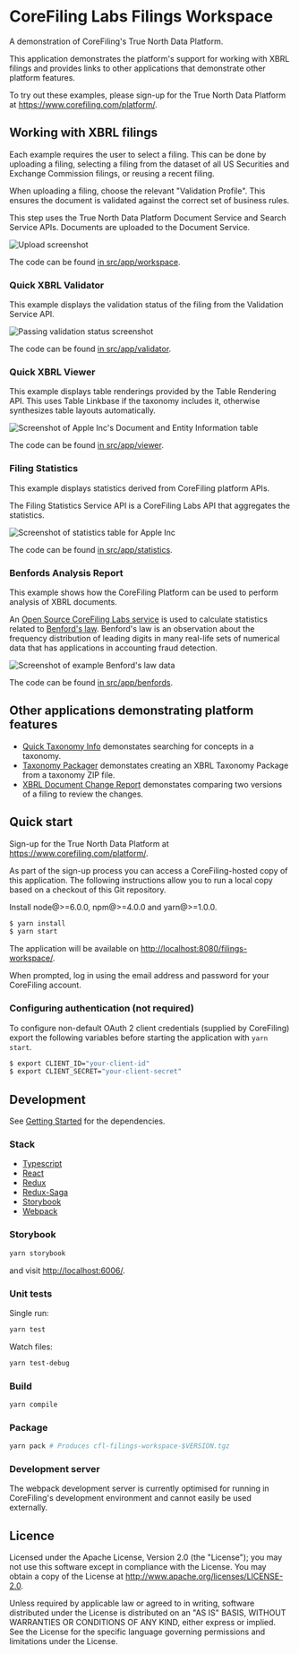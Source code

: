 # CoreFiling Labs Filings Workspace

A demonstration of CoreFiling's True North Data Platform.

This application demonstrates the platform's support for working with XBRL
filings and provides links to other applications that demonstrate other
platform features.

To try out these examples, please sign-up for the True North Data Platform
at <https://www.corefiling.com/platform/>.

## Working with XBRL filings

Each example requires the user to select a filing. This can be done by
uploading a filing, selecting a filing from the dataset of all
US Securities and Exchange Commission filings, or reusing a recent filing.

When uploading a filing, choose the relevant "Validation Profile". This
ensures the document is validated against the correct set of business rules.

This step uses the True North Data Platform Document Service and Search
Service APIs. Documents are uploaded to the Document Service.

![Upload screenshot](https://user-images.githubusercontent.com/457790/33477443-996e23d8-d67d-11e7-85dd-125e81e285c2.png)

The code can be found [in src/app/workspace](./src/app/workspace).

### Quick XBRL Validator

This example displays the validation status of the filing from the Validation
Service API.

![Passing validation status screenshot](https://user-images.githubusercontent.com/457790/33477444-998651e2-d67d-11e7-94e3-b9972f532b13.png)

The code can be found [in src/app/validator](./src/app/validator).

### Quick XBRL Viewer

This example displays table renderings provided by the Table Rendering API.
This uses Table Linkbase if the taxonomy includes it, otherwise synthesizes
table layouts automatically.

![Screenshot of Apple Inc's Document and Entity Information table](https://user-images.githubusercontent.com/457790/33477445-99b6ebae-d67d-11e7-88d4-73914eeda428.png)

The code can be found [in src/app/viewer](./src/app/viewer).

### Filing Statistics

This example displays statistics derived from CoreFiling platform APIs.

The Filing Statistics Service API is a CoreFiling Labs API that aggregates
the statistics.

![Screenshot of statistics table for Apple Inc](https://user-images.githubusercontent.com/457790/33477750-bcf6dcf4-d67e-11e7-9027-c86d522c7561.png)

The code can be found [in src/app/statistics](./src/app/statistics).

### Benfords Analysis Report

This example shows how the CoreFiling Platform can be used to perform
analysis of XBRL documents.

An [Open Source CoreFiling Labs service](https://github.com/CoreFiling/digit-frequency-analysis-service-impl)
is used to calculate statistics related to [Benford's law](https://en.wikipedia.org/wiki/Benford%27s_law).
Benford's law is an observation about the frequency distribution of leading digits in
many real-life sets of numerical data that has applications in accounting fraud detection.

![Screenshot of example Benford's law data](https://user-images.githubusercontent.com/457790/33477441-995087a6-d67d-11e7-9fc7-a574a12d078b.png)

The code can be found [in src/app/benfords](./src/app/benfords).

## Other applications demonstrating platform features

- [Quick Taxonomy Info](https://github.com/CoreFiling/quick-taxonomy-info) demonstates searching for concepts in a taxonomy.
- [Taxonomy Packager](https://github.com/CoreFiling/taxonomy-packager) demonstates creating an XBRL Taxonomy Package from a taxonomy ZIP file.
- [XBRL Document Change Report](https://github.com/CoreFiling/xbrl-document-change-report) demonstates comparing two versions of a filing to review the changes.

## Quick start

Sign-up for the True North Data Platform at <https://www.corefiling.com/platform/>.

As part of the sign-up process you can access a CoreFiling-hosted copy of this
application. The following instructions allow you to run a local copy based on
a checkout of this Git repository.

Install node@>=6.0.0, npm@>=4.0.0 and yarn@>=1.0.0.

```bash
$ yarn install
$ yarn start
```

The application will be available on <http://localhost:8080/filings-workspace/>.

When prompted, log in using the email address and password for your CoreFiling account.

### Configuring authentication (not required)

To configure non-default OAuth 2 client credentials (supplied by CoreFiling)
export the following variables before starting the application with `yarn start`.

```bash
$ export CLIENT_ID="your-client-id"
$ export CLIENT_SECRET="your-client-secret"
```

## Development

See [Getting Started](#getting-started) for the dependencies.

### Stack

- [Typescript](https://github.com/Microsoft/TypeScript)
- [React](https://github.com/facebook/react)
- [Redux](http://redux.js.org/)
- [Redux-Saga](https://redux-saga.js.org/)
- [Storybook](https://storybook.js.org)
- [Webpack](https://github.com/webpack/webpack)

### Storybook

```bash
yarn storybook
```

and visit <http://localhost:6006/>.

### Unit tests

Single run:

```bash
yarn test
```

Watch files:

```bash
yarn test-debug
```

### Build

```bash
yarn compile
```

### Package

```bash
yarn pack # Produces cfl-filings-workspace-$VERSION.tgz
```

### Development server

The webpack development server is currently optimised for running in CoreFiling's
development environment and cannot easily be used externally.

## Licence

Licensed under the Apache License, Version 2.0 (the "License");
you may not use this software except in compliance with the License.
You may obtain a copy of the License at <http://www.apache.org/licenses/LICENSE-2.0>.

Unless required by applicable law or agreed to in writing, software
distributed under the License is distributed on an "AS IS" BASIS,
WITHOUT WARRANTIES OR CONDITIONS OF ANY KIND, either express or implied.
See the License for the specific language governing permissions and
limitations under the License.
